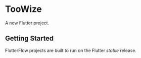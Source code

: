 # TooWize

A new Flutter project.

## Getting Started

FlutterFlow projects are built to run on the Flutter _stable_ release.
